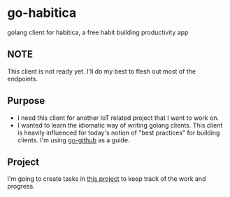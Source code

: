 # go-habitica
golang client for habitica, a free habit building productivity app

## NOTE
This client is not ready yet. I'll do my best to flesh out most of the endpoints.

## Purpose
- I need this client for another IoT related project that I want to work on.
- I wanted to learn the idiomatic way of writing golang clients.
  This client is heavily influenced for today's notion of "best practices" for building clients.
  I'm using [go-github](https://github.com/google/go-github) as a guide.

## Project
I'm going to create tasks in [this project](https://github.com/wfernandes/go-habitica/projects/1)
to keep track of the work and progress.
